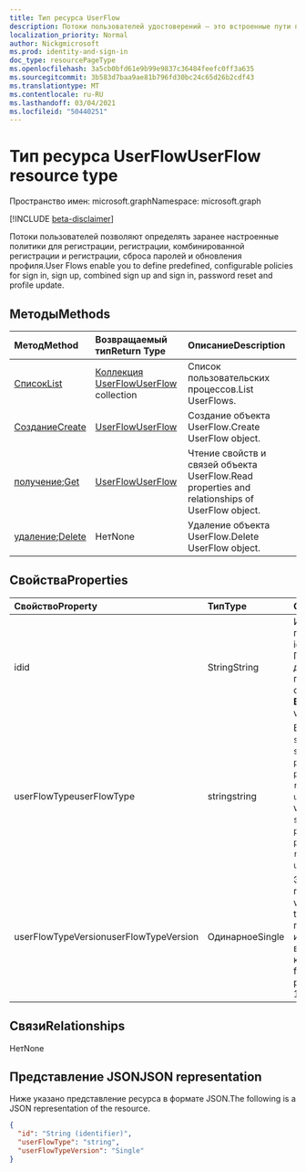 ```yaml
---
title: Тип ресурса UserFlow
description: Потоки пользователей удостоверений — это встроенные пути проверки подлинности
localization_priority: Normal
author: Nickgmicrosoft
ms.prod: identity-and-sign-in
doc_type: resourcePageType
ms.openlocfilehash: 3a5cb0bfd61e9b99e9837c36484feefc0ff3a635
ms.sourcegitcommit: 3b583d7baa9ae81b796fd30bc24c65d26b2cdf43
ms.translationtype: MT
ms.contentlocale: ru-RU
ms.lasthandoff: 03/04/2021
ms.locfileid: "50440251"
---
```

# <a name="userflow-resource-type"></a><span data-ttu-id="89fc8-103">Тип ресурса UserFlow</span><span class="sxs-lookup"><span data-stu-id="89fc8-103">UserFlow resource type</span></span>

<span data-ttu-id="89fc8-104">Пространство имен: microsoft.graph</span><span class="sxs-lookup"><span data-stu-id="89fc8-104">Namespace: microsoft.graph</span></span>

[!INCLUDE [beta-disclaimer](../../includes/beta-disclaimer.md)]

<span data-ttu-id="89fc8-105">Потоки пользователей позволяют определять заранее настроенные политики для регистрации, регистрации, комбинированной регистрации и регистрации, сброса паролей и обновления профиля.</span><span class="sxs-lookup"><span data-stu-id="89fc8-105">User Flows enable you to define predefined, configurable policies for sign in, sign up, combined sign up and sign in, password reset and profile update.</span></span>

## <a name="methods"></a><span data-ttu-id="89fc8-106">Методы</span><span class="sxs-lookup"><span data-stu-id="89fc8-106">Methods</span></span>

| <span data-ttu-id="89fc8-107">Метод</span><span class="sxs-lookup"><span data-stu-id="89fc8-107">Method</span></span>       | <span data-ttu-id="89fc8-108">Возвращаемый тип</span><span class="sxs-lookup"><span data-stu-id="89fc8-108">Return Type</span></span> | <span data-ttu-id="89fc8-109">Описание</span><span class="sxs-lookup"><span data-stu-id="89fc8-109">Description</span></span> |
|:-------------|:------------|:------------|
| [<span data-ttu-id="89fc8-110">Список</span><span class="sxs-lookup"><span data-stu-id="89fc8-110">List</span></span>](../api/identityuserflow-list.md) | <span data-ttu-id="89fc8-111">[Коллекция UserFlow](identityuserflow.md)</span><span class="sxs-lookup"><span data-stu-id="89fc8-111">[UserFlow](identityuserflow.md) collection</span></span> | <span data-ttu-id="89fc8-112">Список пользовательских процессов.</span><span class="sxs-lookup"><span data-stu-id="89fc8-112">List UserFlows.</span></span> |
| [<span data-ttu-id="89fc8-113">Создание</span><span class="sxs-lookup"><span data-stu-id="89fc8-113">Create</span></span>](../api/identityuserflow-post-userflows.md) | [<span data-ttu-id="89fc8-114">UserFlow</span><span class="sxs-lookup"><span data-stu-id="89fc8-114">UserFlow</span></span>](identityuserflow.md) | <span data-ttu-id="89fc8-115">Создание объекта UserFlow.</span><span class="sxs-lookup"><span data-stu-id="89fc8-115">Create UserFlow object.</span></span> |
| <span data-ttu-id="89fc8-116">[получение](../api/identityuserflow-get.md);</span><span class="sxs-lookup"><span data-stu-id="89fc8-116">[Get](../api/identityuserflow-get.md)</span></span> | [<span data-ttu-id="89fc8-117">UserFlow</span><span class="sxs-lookup"><span data-stu-id="89fc8-117">UserFlow</span></span>](identityuserflow.md) | <span data-ttu-id="89fc8-118">Чтение свойств и связей объекта UserFlow.</span><span class="sxs-lookup"><span data-stu-id="89fc8-118">Read properties and relationships of UserFlow object.</span></span> |
| <span data-ttu-id="89fc8-119">[удаление](../api/identityuserflow-delete.md);</span><span class="sxs-lookup"><span data-stu-id="89fc8-119">[Delete](../api/identityuserflow-delete.md)</span></span> | <span data-ttu-id="89fc8-120">Нет</span><span class="sxs-lookup"><span data-stu-id="89fc8-120">None</span></span> | <span data-ttu-id="89fc8-121">Удаление объекта UserFlow.</span><span class="sxs-lookup"><span data-stu-id="89fc8-121">Delete UserFlow object.</span></span> |

## <a name="properties"></a><span data-ttu-id="89fc8-122">Свойства</span><span class="sxs-lookup"><span data-stu-id="89fc8-122">Properties</span></span>

| <span data-ttu-id="89fc8-123">Свойство</span><span class="sxs-lookup"><span data-stu-id="89fc8-123">Property</span></span>     | <span data-ttu-id="89fc8-124">Тип</span><span class="sxs-lookup"><span data-stu-id="89fc8-124">Type</span></span>        | <span data-ttu-id="89fc8-125">Описание</span><span class="sxs-lookup"><span data-stu-id="89fc8-125">Description</span></span> |
|:-------------|:------------|:------------|
|<span data-ttu-id="89fc8-126">id</span><span class="sxs-lookup"><span data-stu-id="89fc8-126">id</span></span>|<span data-ttu-id="89fc8-127">String</span><span class="sxs-lookup"><span data-stu-id="89fc8-127">String</span></span>| <span data-ttu-id="89fc8-128">Идентификатор потока пользователей.</span><span class="sxs-lookup"><span data-stu-id="89fc8-128">The identifier of the user flow.</span></span> <span data-ttu-id="89fc8-129">Префикс **B2C_1_** добавляется к предоставляемой вами стоимости.</span><span class="sxs-lookup"><span data-stu-id="89fc8-129">The prefix of **B2C_1_** is added to the value that you provide.</span></span>|
|<span data-ttu-id="89fc8-130">userFlowType</span><span class="sxs-lookup"><span data-stu-id="89fc8-130">userFlowType</span></span>|<span data-ttu-id="89fc8-131">string</span><span class="sxs-lookup"><span data-stu-id="89fc8-131">string</span></span>| <span data-ttu-id="89fc8-132">Возможные значения: `signUp`, `signIn`, `signUpOrSignIn`, `passwordReset`, `profileUpdate`, `resourceOwner`, `unknownFutureValue`.</span><span class="sxs-lookup"><span data-stu-id="89fc8-132">Possible values are: `signUp`, `signIn`, `signUpOrSignIn`, `passwordReset`, `profileUpdate`, `resourceOwner`, `unknownFutureValue`.</span></span>|
|<span data-ttu-id="89fc8-133">userFlowTypeVersion</span><span class="sxs-lookup"><span data-stu-id="89fc8-133">userFlowTypeVersion</span></span>|<span data-ttu-id="89fc8-134">Одинарное</span><span class="sxs-lookup"><span data-stu-id="89fc8-134">Single</span></span>| <span data-ttu-id="89fc8-135">Это версия типа потока пользователя.</span><span class="sxs-lookup"><span data-stu-id="89fc8-135">This is the version of the user flow type.</span></span> <span data-ttu-id="89fc8-136">Каждый тип потока пользователей может иметь различные возможные версии, такие как 1, 1.1 или 2.</span><span class="sxs-lookup"><span data-stu-id="89fc8-136">Each user flow type can have different possible versions such as 1, 1.1 or 2.</span></span>  |

## <a name="relationships"></a><span data-ttu-id="89fc8-137">Связи</span><span class="sxs-lookup"><span data-stu-id="89fc8-137">Relationships</span></span>

<span data-ttu-id="89fc8-138">Нет</span><span class="sxs-lookup"><span data-stu-id="89fc8-138">None</span></span>

## <a name="json-representation"></a><span data-ttu-id="89fc8-139">Представление JSON</span><span class="sxs-lookup"><span data-stu-id="89fc8-139">JSON representation</span></span>

<span data-ttu-id="89fc8-140">Ниже указано представление ресурса в формате JSON.</span><span class="sxs-lookup"><span data-stu-id="89fc8-140">The following is a JSON representation of the resource.</span></span>

<!-- {
  "blockType": "resource",
  "optionalProperties": [

  ],
  "@odata.type": "microsoft.graph.UserFlow",
  "keyProperty": "id"
}-->

```json
{
  "id": "String (identifier)",
  "userFlowType": "string",
  "userFlowTypeVersion": "Single"
}
```

<!-- uuid: 16cd6b66-4b1a-43a1-adaf-3a886856ed98
2019-02-04 14:57:30 UTC -->
<!-- {
  "type": "#page.annotation",
  "description": "UserFlow resource",
  "keywords": "",
  "section": "documentation",
  "tocPath": ""
}-->


